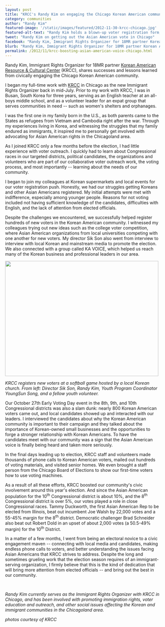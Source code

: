 ```yaml
---
layout: post
title: "KRCC's Randy Kim on engaging the Chicago Korean American community"
category: communities
author: "Randy Kim"
featured-image: '/static/images/featured/2012-11-30-krcc-chicago.jpg'
featured-alt-text: "Randy Kim holds a blown-up voter registration form, surrounded by people doing voter outreach for KRCC with signs in English and Korean."
tweet: "Randy Kim on getting out the Asian American vote in Chicago"
facebook: "Randy Kim, Immigrant Rights Organizer for 18MR partner Korean American Resource Cultural Center (KRCC), shares successes and lessons learned from civically engaging the Chicago Korean American community."
blurb: "Randy Kim, Immigrant Rights Organizer for 18MR partner Korean American Resource Cultural Center (KRCC), shares successes and lessons learned from civically engaging the Chicago Korean American community."
permalink: /2012/11/krcc-boosting-asian-american-voice-chicago.html
---
```


<p>Randy Kim, Immigrant Rights Organizer for 18MR partner <a href="http://www.chicagokrcc.org/">Korean American Resource &amp; Cultural Center</a> (KRCC), shares successes and lessons learned from civically engaging the Chicago Korean American community.</p>	

<p>I began my full-time work with <a href="http://www.chicagokrcc.org/">KRCC</a> in Chicago as the new Immigrant Rights Organizer back in mid-July. Prior to my work with KRCC, I was in Busan, South Korea for three years, serving as an English teacher at an all-boys middle school, and as a volunteer leader for an expat group that serves communities in need -- such as women's shelters and orphanages.</p>

<p>I was the first one in my family born in the U.S., as both parents came to the States as refugees from Vietnam and Cambodia right after the war. Through my experiences living in Korea, and witnessing the struggles that my family endured as immigrants, it inspired me to personally get involved with advocating for Asian American rights in the Chicagoland area.</p>

<p>As I joined KRCC only a few months before the election, I had little experience with voter outreach. I quickly had to learn about Congressional races in our targeted districts, political candidates, the organizations and volunteers who are part of our collaborative voter outreach work, the voting process, and most importantly -- learning about the needs of our community.</p>

<p>I began to join my colleagues at Korean supermarkets and local events for our voter registration push. Honestly, we had our struggles getting Koreans and other Asian Americans registered. My initial attempts were met with indifference, especially among younger people. Reasons for not voting included not having sufficient knowledge of the candidates, difficulties with English, and the lack of attention from elected officials.</p>

<p>Despite the challenges we encountered, we successfully helped register hundreds of new voters in the Korean American community. I witnessed my colleagues trying out new ideas such as the college voter competition, where Asian American organizations from local universities competing with one another for new voters. My director Sik Son also went from interview to interview with local Korean and mainstream media to promote the election. We also connected with a group called KA VOICE, which helped us reach many of the Korean business and professional leaders in our area.</p>

<p><img src="http://media.getchute.com/m/4VYF2xjao/c/2274803" alt="" width="499" height="374" /></p><p><em>KRCC registers new voters at a softball game hosted by a local Korean church. From left: Director Sik Son, Randy Kim, Youth Program Coordinator YoungSun Song, and a fellow youth volunteer. </em></p>

<p>Our October 27th Early Voting Day event in the 8th, 9th, and 10th Congressional districts was also a slam dunk: nearly 800 Korean American voters came out, and local candidates showed up and interacted with our leaders. I interviewed the candidates about why the Korean American community is important to their campaign and they talked about the importance of Korean-owned small businesses and the opportunities to forge a stronger relationship with Korean Americans. To have the candidates meet with our community was a sign that the Asian American voice is finally being heard and taken more seriously.</p>

<p>In the final days leading up to election, KRCC staff and volunteers made thousands of phone calls to Korean American voters, mailed out hundreds of voting materials, and visited senior homes. We even brought a staff person from the Chicago Board of Elections to show our first-time voters how to use voting machines.</p>

<p>As a result of all these efforts, KRCC boosted our community's civic involvement around this year's election. And since the Asian American population for the 10<sup>th</sup> Congressional district is about 10%, and the 8<sup>th</sup> Congressional district is over 5%, our votes played a role in close Congressional races. Tammy Duckworth, the first Asian American Rep to be elected from Illinois, beat out incumbent Joe Walsh by 22,000 votes and a 55-45% margin for the 8<sup>th</sup> district. Democratic challenger Brad Schneider also beat out Robert Dold in an upset of about 2,000 votes (a 50.5-49% margin) for the 10<sup>th</sup> District.</p>

<p>In a matter of a few months, I went from being an electoral novice to a civic engagement maven -- connecting with local media and candidates, making endless phone calls to voters, and better understanding the issues facing Asian Americans that KRCC strives to address. Despite the long and sometimes grueling work that the election season requires of an immigrant-serving organization, I firmly believe that this is the kind of dedication that will bring more attention from elected officials -- and bring out the best in our community.</p>
<br>
<p><em>Randy Kim currently serves as the Immigrant Rights Organizer with KRCC in Chicago, and has been involved with promoting immigration rights, voter education and outreach, and other social issues affecting the Korean and immigrant communities in the Chicagoland area.</em></p>

<p><em>photos courtesy of KRCC</em></p>